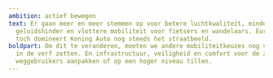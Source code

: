 ```yaml
---
ambition: actief bewegen
text: Er gaan meer en meer stemmen op voor betere luchtkwaliteit, minder
  geluidshinder en vlottere mobiliteit voor fietsers en wandelaars. Eureka! En
  toch domineert Koning Auto nog steeds het straatbeeld.
boldpart: Om dit te veranderen, moeten we andere mobiliteitkeuzes nog veel meer
  in de verf zetten. En infrastructuur, veiligheid en comfort voor de zwakke
  weggebruikers aanpakken of op een hoger niveau tillen.
---
```

